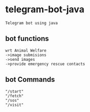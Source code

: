 # telegram-bot-java
    Telegram bot using java 
## bot functions
    wrt Animal Welfare
    ->image submisions
    ->send images
    ->provide emergency rescue contacts
## bot Commands
    "/start"
    "/fetch"
    "/sos"
    "/visit"
   
